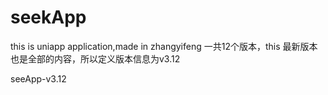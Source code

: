 # seekApp
this is uniapp application,made in zhangyifeng
一共12个版本，this 最新版本也是全部的内容，所以定义版本信息为v3.12

seeApp-v3.12
